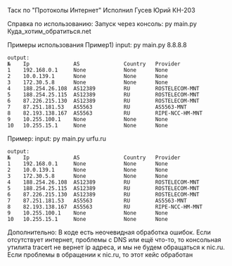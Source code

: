 Таск по "Протоколы Интернет"
Исполнил Гусев Юрий КН-203

Справка по использованию:
Запуск через консоль:
py main.py Куда_хотим_обратиться.net

Примеры использования
Пример1)
    input:
    py main.py 8.8.8.8
    
    output:
    №    Ip              AS              Country   Provider
    1    192.168.0.1     None            None      None
    2    10.0.139.1      None            None      None
    3    172.30.5.8      None            None      None
    4    188.254.26.108  AS12389         RU        ROSTELECOM-MNT
    5    188.254.25.115  AS12389         RU        ROSTELECOM-MNT
    6    87.226.215.130  AS12389         RU        ROSTELECOM-MNT
    7    87.251.181.53   AS5563          RU        AS5563-MNT
    8    82.193.138.167  AS5563          RU        RIPE-NCC-HM-MNT
    9    10.255.100.1    None            None      None
    10   10.255.15.1     None            None      None
    
Пример:
    input:
    py main.py urfu.ru
    
    output:
    №    Ip              AS              Country   Provider
    1    192.168.0.1     None            None      None
    2    10.0.139.1      None            None      None
    3    172.30.5.8      None            None      None
    4    188.254.26.108  AS12389         RU        ROSTELECOM-MNT
    5    188.254.25.115  AS12389         RU        ROSTELECOM-MNT
    6    87.226.215.130  AS12389         RU        ROSTELECOM-MNT
    7    87.251.181.53   AS5563          RU        AS5563-MNT
    8    82.193.138.167  AS5563          RU        RIPE-NCC-HM-MNT
    9    10.255.100.1    None            None      None
    10   10.255.15.1     None            None      None
    
Дополнительно:
    В коде есть неочевидная обработка ошибок.
    Если отсутствует интернет, проблемы с DNS или ещё что-то, то консольная утилита tracert не вернет ip адреса,
    и мы не будем обращаться к nic.ru.
    Если проблемы в обращении к nic.ru, то этот кейс обработан
